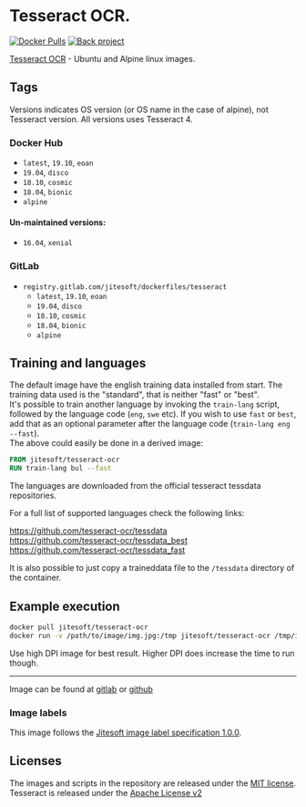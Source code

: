 # Tesseract OCR.

[![Docker Pulls](https://img.shields.io/docker/pulls/jitesoft/tesseract-ocr.svg)](https://cloud.docker.com/u/jitesoft/repository/docker/jitesoft/tesseract-ocr)
[![Back project](https://img.shields.io/badge/Open%20Collective-Tip%20the%20devs!-blue.svg)](https://opencollective.com/jitesoft-open-source)

[Tesseract OCR](https://github.com/tesseract-ocr/tesseract) - Ubuntu and Alpine linux images.

## Tags

Versions indicates OS version (or OS name in the case of alpine), not Tesseract version. All versions uses Tesseract 4.

### Docker Hub

* `latest`, `19.10`, `eoan`
* `19.04`, `disco`
* `18.10`, `cosmic`
* `18.04`, `bionic`
* `alpine`

#### Un-maintained versions:

* `16.04`, `xenial`

### GitLab

* `registry.gitlab.com/jitesoft/dockerfiles/tesseract`
  * `latest`, `19.10`, `eoan`
  * `19.04`, `disco`
  * `18.10`, `cosmic`
  * `18.04`, `bionic`
  * `alpine`

## Training and languages

The default image have the english training data installed from start. The training data used is the "standard", that is neither "fast" or "best".  
It's possible to train another language by invoking the `train-lang` script, followed by the language code (`eng`, `swe` etc). If you wish to use `fast` or `best`,
add that as an optional parameter after the language code (`train-lang eng --fast`).  
The above could easily be done in a derived image:

```dockerfile 
FROM jitesoft/tesseract-ocr
RUN train-lang bul --fast
```

The languages are downloaded from the official tesseract tessdata repositories.

For a full list of supported languages check the following links:

https://github.com/tesseract-ocr/tessdata  
https://github.com/tesseract-ocr/tessdata_best  
https://github.com/tesseract-ocr/tessdata_fast  

It is also possible to just copy a traineddata file to the `/tessdata` directory of the container.

## Example execution

```bash
docker pull jitesoft/tesseract-ocr
docker run -v /path/to/image/img.jpg:/tmp jitesoft/tesseract-ocr /tmp/img.jpg stdout
```

Use high DPI image for best result. Higher DPI does increase the time to run though.

---

Image can be found at [gitlab](https://gitlab.com/jitesoft/dockerfiles/tesseract) or [github](https://github.com/jitesoft/docker-tesseract-ocr)

### Image labels

This image follows the [Jitesoft image label specification 1.0.0](https://gitlab.com/snippets/1866155).

## Licenses

The images and scripts in the repository are released under the [MIT license](https://gitlab.com/jitesoft/dockerfiles/tesseract/blob/master/LICENSE).  
Tesseract is released under the [Apache License v2](https://github.com/tesseract-ocr/tesseract/blob/master/LICENSE)
